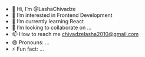 - 👋 Hi, I’m @LashaChivadze
- 👀 I’m interested in Frontend Development
- 🌱 I’m currently learning React
- 💞️ I’m looking to collaborate on ...
- 📫 How to reach me chivadzelasha2010@gmail.com
- 😄 Pronouns: ...
- ⚡ Fun fact: ...

<!---
LashaChivadze/LashaChivadze is a ✨ special ✨ repository because its `README.md` (this file) appears on your GitHub profile.
You can click the Preview link to take a look at your changes.
--->
